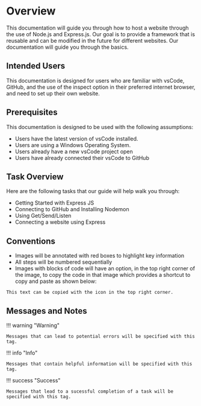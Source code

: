 # Overview

This documentation will guide you through how to host a website through the use of Node.js and Express.js. Our goal is to provide a framework that is reusable and can be modified in the future for different websites. Our documentation will guide you through the basics.

## Intended Users

This documentation is designed for users who are familiar with vsCode, GitHub, and the use of the inspect option in their preferred internet browser, and need to set up their own website.

## Prerequisites

This documentation is designed to be used with the following assumptions:

- Users have the latest version of vsCode installed.
- Users are using a Windows Operating System.
- Users already have a new vsCode project open
- Users have already connected their vsCode to GitHub

## Task Overview

Here are the following tasks that our guide will help walk you through:

- Getting Started with Express JS
- Connecting to GitHub and Installing Nodemon
- Using Get/Send/Listen
- Connecting a website using Express

## Conventions

- Images will be annotated with red boxes to highlight key information
- All steps will be numbered sequentially
- Images with blocks of code will have an option, in the top right corner of the image, to copy the code in that image which provides a shortcut to copy and paste as shown below:

```
This text can be copied with the icon in the top right corner.
```

## Messages and Notes

!!! warning "Warning"

    Messages that can lead to potential errors will be specified with this tag.

!!! info "Info"

    Messages that contain helpful information will be specified with this tag.

!!! success "Success"

    Messages that lead to a sucessful completion of a task will be specified with this tag.

